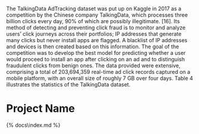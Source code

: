 The TalkingData AdTracking dataset was put up on Kaggle in 2017 as a competition by the Chinese company TalkingData, which processes three billion clicks every day, 90% of which are possibly illegitimate. [16]. Its method of detecting and preventing click fraud is to monitor and analyze users’ click journeys across their portfolios; IP addresses that generate many clicks but never install apps are flagged. A blacklist of IP addresses and devices is then created based on this information. The goal of the competition was to develop the best model for predicting whether a user would proceed to install an app after clicking on an ad and to distinguish fraudulent clicks from benign ones. The data provided were extensive, comprising a total of 203,694,359 real-time ad click records captured on a mobile platform, with an overall size of roughly 7 GB over four days. Table 4 illustrates the statistics of the TalkingData dataset.

# Project Name

<!-- # The Design Process

## Dataset Division

- **Global Evaluation Dataset**: 20% of the dataset, i.e., 20,000 records, will be reserved for global evaluation, encompassing both global training and global test sets.

## Simulation Setup

In this simulation, there are 5 clients, each receiving an IID (Independent and Identically Distributed) dataset portion. This results in each client obtaining 16,000 datapoints (80,000 / 5).

### Client-Side Processing

1. **Data Preprocessing**:
   - Each client will execute a script to preprocess their respective data.
   - The data will be split into training and test sets locally, with 20% allocated for testing.

2. **Local Training and Evaluation**:
   - Each client will train a machine learning model locally using their training set.
   - The model will be evaluated on the local test set, and the evaluation metrics will be printed.

3. **Model Parameter Transmission**:
   - The trained model parameters will be sent to the main server.

### Server-Side Aggregation

1. **Federated Averaging (FedAvg)**:
   - The main server will aggregate the received model parameters using the FedAvg algorithm.

2. **Global Evaluation**:
   - The aggregated model will be evaluated on the global test set.
   - The evaluation results will be printed.

## Steps to Run the Simulation

1. **Create the Federated Learning Environment Setup**:
   - Set up the environment required for federated learning.

2. **Setup the `fl_client` and `fl_model` Scripts**:
   - Develop and configure the client-side scripts (`fl_client` and `fl_model`) to handle data preprocessing, local training, and evaluation.

3. **Setup the `fl_strategy` and `fl_server` Scripts**:
   - Develop and configure the server-side scripts (`fl_strategy` and `fl_server`) to handle model aggregation and global evaluation.

4. **Run the Simulation**:
   - Execute the simulation by running the main script, which will coordinate the entire federated learning process.
 -->
{% docs\index.md %}